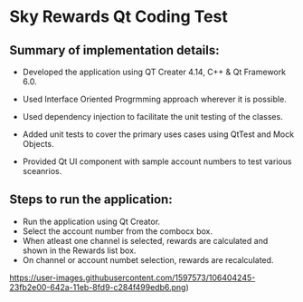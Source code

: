 # Sky Rewards Qt Coding Test

## Summary of implementation details:

- Developed the application using QT Creater 4.14, C++ & Qt Framework 6.0.

- Used Interface Oriented Progrmming approach wherever it is possible.

- Used dependency injection to facilitate the unit testing of the classes.

- Added unit tests  to cover the primary uses cases using QtTest and Mock Objects.

-  Provided Qt UI component with sample account numbers to test various sceanrios.

## Steps to run the application:

- Run the application using Qt Creator.
- Select the account number from the combocx box.
- When atleast one channel is selected, rewards are calculated and shown in the Rewards list box.
- On channel or account numbet selection, rewards are recalculated.


https://user-images.githubusercontent.com/1597573/106404245-23fb2e00-642a-11eb-8fd9-c284f499edb6.png)
